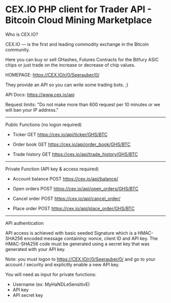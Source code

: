 CEX.IO PHP client for Trader API - Bitcoin Cloud Mining Marketplace
===========================================================

Who is CEX.IO?

CEX.IO — is the first and leading commodity exchange in the Bitcoin community.

Here you can buy or sell GHashes, Futures Contracts for the Bitfury ASIC chips or just trade on the increase or decrease of chip values.

HOMEPAGE: https://CEX.IO/r/0/Seerauber/0/


They provide an API so you can write some trading bots. ;)


API Docs: https://www.cex.io/api

Request limits: "Do not make more than 600 request per 10 minutes or we will ban your IP address."


----

Public Functions (no logon required)

+ Ticker
GET https://cex.io/api/ticker/GHS/BTC

+ Order book
GET https://cex.io/api/order_book/GHS/BTC

+ Trade history
GET https://cex.io/api/trade_history/GHS/BTC

----

Private Function (API key & access required)

+ Account balance
POST https://cex.io/api/balance/

+ Open orders
POST https://cex.io/api/open_orders/GHS/BTC

+ Cancel order
POST https://cex.io/api/cancel_order/

+ Place order
POST https://cex.io/api/place_order/GHS/BTC


----

API authentication

API access is achieved with basic seeded Signature which is a HMAC-SHA256 encoded message containing: nonce, client ID and API key. The HMAC-SHA256 code must be generated using a secret key that was generated with your API key.

Note: you must logon to https://CEX.IO/r/0/Seerauber/0/ and go to your account / security and explicitly enable a new API key.

You will need as input for private functions:

  + Username  (ex: MyHaNDLeSensitivE)
  + API key
  + API secret key


